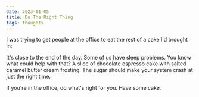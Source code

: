 ```yaml
---
date: 2023-01-05
title: Do The Right Thing
tags: thoughts
---
```


I was trying to get people at the office to eat the rest of a cake I'd brought in:

It's close to the end of the day. Some of us have sleep problems. You know what could help with that? A slice of chocolate espresso cake with salted caramel butter cream frosting. The sugar should make your system crash at just the right time.

If you're in the office, do what's right for you. Have some cake.